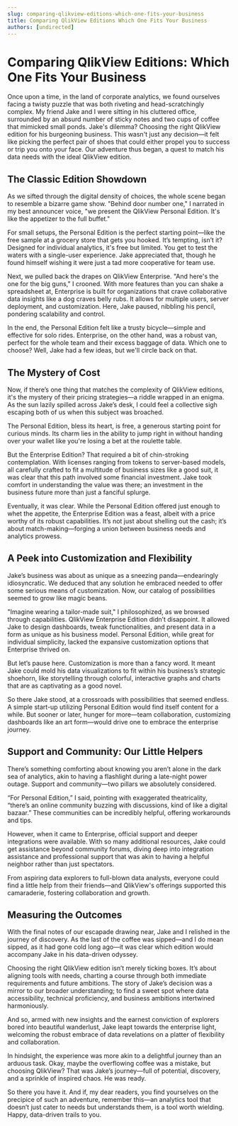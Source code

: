 ```yaml
---
slug: comparing-qlikview-editions-which-one-fits-your-business
title: Comparing QlikView Editions Which One Fits Your Business
authors: [undirected]
---
```



# Comparing QlikView Editions: Which One Fits Your Business

Once upon a time, in the land of corporate analytics, we found ourselves facing a twisty puzzle that was both riveting and head-scratchingly complex. My friend Jake and I were sitting in his cluttered office, surrounded by an absurd number of sticky notes and two cups of coffee that mimicked small ponds. Jake's dilemma? Choosing the right QlikView edition for his burgeoning business. This wasn't just any decision—it felt like picking the perfect pair of shoes that could either propel you to success or trip you onto your face. Our adventure thus began, a quest to match his data needs with the ideal QlikView edition.

## The Classic Edition Showdown

As we sifted through the digital density of choices, the whole scene began to resemble a bizarre game show. "Behind door number one," I narrated in my best announcer voice, "we present the QlikView Personal Edition. It's like the appetizer to the full buffet."

For small setups, the Personal Edition is the perfect starting point—like the free sample at a grocery store that gets you hooked. It’s tempting, isn’t it? Designed for individual analytics, it's free but limited. You get to test the waters with a single-user experience. Jake appreciated that, though he found himself wishing it were just a tad more cooperative for team use.

Next, we pulled back the drapes on QlikView Enterprise. "And here's the one for the big guns," I crooned. With more features than you can shake a spreadsheet at, Enterprise is built for organizations that crave collaborative data insights like a dog craves belly rubs. It allows for multiple users, server deployment, and customization. Here, Jake paused, nibbling his pencil, pondering scalability and control.

In the end, the Personal Edition felt like a trusty bicycle—simple and effective for solo rides. Enterprise, on the other hand, was a robust van, perfect for the whole team and their excess baggage of data. Which one to choose? Well, Jake had a few ideas, but we'll circle back on that.

## The Mystery of Cost

Now, if there’s one thing that matches the complexity of QlikView editions, it's the mystery of their pricing strategies—a riddle wrapped in an enigma. As the sun lazily spilled across Jake’s desk, I could feel a collective sigh escaping both of us when this subject was broached.

The Personal Edition, bless its heart, is free, a generous starting point for curious minds. Its charm lies in the ability to jump right in without handing over your wallet like you're losing a bet at the roulette table.

But the Enterprise Edition? That required a bit of chin-stroking contemplation. With licenses ranging from tokens to server-based models, all carefully crafted to fit a multitude of business sizes like a good suit, it was clear that this path involved some financial investment. Jake took comfort in understanding the value was there; an investment in the business future more than just a fanciful splurge.

Eventually, it was clear. While the Personal Edition offered just enough to whet the appetite, the Enterprise Edition was a feast, albeit with a price worthy of its robust capabilities. It’s not just about shelling out the cash; it’s about match-making—forging a union between business needs and analytics prowess.

## A Peek into Customization and Flexibility

Jake’s business was about as unique as a sneezing panda—endearingly idiosyncratic. We deduced that any solution he embraced needed to offer some serious means of customization. Now, our catalog of possibilities seemed to grow like magic beans.

"Imagine wearing a tailor-made suit," I philosophized, as we browsed through capabilities. QlikView Enterprise Edition didn’t disappoint. It allowed Jake to design dashboards, tweak functionalities, and present data in a form as unique as his business model. Personal Edition, while great for individual simplicity, lacked the expansive customization options that Enterprise thrived on.

But let’s pause here. Customization is more than a fancy word. It meant Jake could mold his data visualizations to fit within his business’s strategic shoehorn, like storytelling through colorful, interactive graphs and charts that are as captivating as a good novel. 

So there Jake stood, at a crossroads with possibilities that seemed endless. A simple start-up utilizing Personal Edition would find itself content for a while. But sooner or later, hunger for more—team collaboration, customizing dashboards like an art form—would drive one to embrace the enterprise journey.

## Support and Community: Our Little Helpers

There’s something comforting about knowing you aren’t alone in the dark sea of analytics, akin to having a flashlight during a late-night power outage. Support and community—two pillars we absolutely considered.

“For Personal Edition,” I said, pointing with exaggerated theatricality, “there’s an online community buzzing with discussions, kind of like a digital bazaar.” These communities can be incredibly helpful, offering workarounds and tips.

However, when it came to Enterprise, official support and deeper integrations were available. With so many additional resources, Jake could get assistance beyond community forums, diving deep into integration assistance and professional support that was akin to having a helpful neighbor rather than just spectators.

From aspiring data explorers to full-blown data analysts, everyone could find a little help from their friends—and QlikView's offerings supported this camaraderie, fostering collaboration and growth.

## Measuring the Outcomes

With the final notes of our escapade drawing near, Jake and I relished in the journey of discovery. As the last of the coffee was sipped—and I do mean sipped, as it had gone cold long ago—it was clear which edition would accompany Jake in his data-driven odyssey.

Choosing the right QlikView edition isn’t merely ticking boxes. It’s about aligning tools with needs, charting a course through both immediate requirements and future ambitions. The story of Jake’s decision was a mirror to our broader understanding; to find a sweet spot where data accessibility, technical proficiency, and business ambitions intertwined harmoniously.

And so, armed with new insights and the earnest conviction of explorers bored into beautiful wanderlust, Jake leapt towards the enterprise light, welcoming the robust embrace of data revelations on a platter of flexibility and collaboration.

In hindsight, the experience was more akin to a delightful journey than an arduous task. Okay, maybe the overflowing coffee was a mistake, but choosing QlikView? That was Jake’s journey—full of potential, discovery, and a sprinkle of inspired chaos. He was ready.

So there you have it. And if, my dear readers, you find yourselves on the precipice of such an adventure, remember this—an analytics tool that doesn’t just cater to needs but understands them, is a tool worth wielding. Happy, data-driven trails to you.